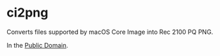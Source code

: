 # ci2png

Converts files supported by macOS Core Image into Rec 2100 PQ PNG.

In the [Public Domain](https://creativecommons.org/publicdomain/zero/1.0/legalcode.txt).
